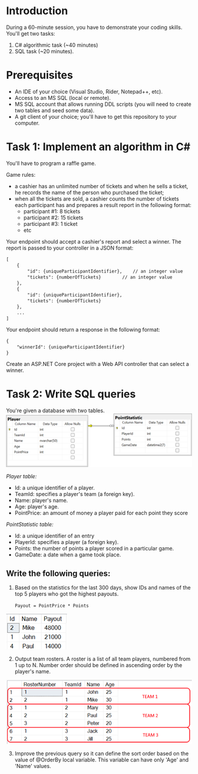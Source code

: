 # Introduction
During a 60-minute session, you have to demonstrate your coding skills.
You'll get two tasks:
1. C# algorithmic task (~40 minutes)
2. SQL task (~20 minutes).

# Prerequisites
- An IDE of your choice (Visual Studio, Rider, Notepad++, etc).
- Access to an MS SQL (local or remote).
- MS SQL account that allows running DDL scripts (you will need to create two tables and seed some data).
- A git client of your choice; you'll have to get this repository to your computer.


# Task 1: Implement an algorithm in C#
You'll have to program a raffle game.

Game rules:
- a cashier has an unlimited number of tickets and when he sells a ticket, he records the name of the person who purchased the ticket; 
- when all the tickets are sold, a cashier counts the number of tickets each participant has and prepares a result report in the following format:
  - participant #1: 8 tickets
  - participant #2: 15 tickets
  - participant #3: 1 ticket
  - etc


Your endpoint should accept a cashier's report and select a winner.
The report is passed to your controller in a JSON format:
```json5
[
    {
        "id": {uniqueParticipantIdentifier},   	// an integer value
        "tickets": {numberOfTickets}		// an integer value
    },
    {
        "id": {uniqueParticipantIdentifier},
        "tickets": {numberOfTickets}
    },
	...
]
```

Your endpoint should return a response in the following format:

```json5
{
	"winnerId": {uniqueParticipantIdentifier}
}
```

Create an ASP.NET Core project with a Web API controller that can select a winner.

# Task 2: Write SQL queries
You're given a database with two tables.
![DB Schema](DB_schema_v2.png)

_Player table:_
- Id: a unique identifier of a player.
- TeamId: specifies a player's team (a foreign key).
- Name: player's name.
- Age: player's age.
- PointPrice: an amount of money a player paid for each point they score

_PointStatistic table:_
- Id: a unique identifier of an entry
- PlayerId: specifies a player (a foreign key).
- Points: the number of points a player scored in a particular game.
- GameDate: a date when a game took place.

## Write the following queries:
1. Based on the statistics for the last 300 days, show IDs and names of the top 5 players who got the highest payouts.

   `Payout = PointPrice * Points`

![Top 3 players](TopPlayers.png)


2. Output team rosters. A roster is a list of all team players, numbered from 1 up to N. Number order should be defined in ascending order by the player's name.

![Roster example](Roster_v2.png)


3. Improve the previous query so it can define the sort order based on the value of @OrderBy local variable. This variable can have only 'Age' and 'Name' values.
